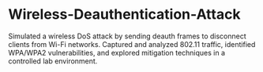 # Wireless-Deauthentication-Attack
Simulated a wireless DoS attack by sending deauth frames to disconnect clients from Wi-Fi networks.  Captured and analyzed 802.11 traffic, identified WPA/WPA2 vulnerabilities, and explored mitigation techniques in a controlled lab environment. 
